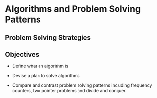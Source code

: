 # Algorithms and Problem Solving Patterns

## Problem Solving Strategies

## Objectives

- Define what an algorithm is 

- Devise a plan to solve algorithms

- Compare and contrast problem solving patterns including frequency counters, two pointer problems and divide and conquer.